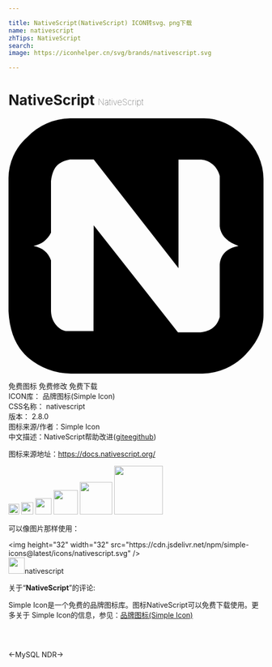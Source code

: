 ```yaml
---

title: NativeScript(NativeScript) ICON转svg、png下载
name: nativescript
zhTips: NativeScript
search: 
image: https://iconhelper.cn/svg/brands/nativescript.svg

---
```


# NativeScript  <small style="font-size: 60%;font-weight: 100">NativeScript</small>

<div id="svg" class="svg-wrap">
<svg role="img" viewBox="0 0 24 24" xmlns="http://www.w3.org/2000/svg"><title>NativeScript icon</title><path d="M1.77 1.76A5.68 5.68 0 0 1 5.8 0h12.6c1.37 0 2.65.6 3.83 1.76A5.43 5.43 0 0 1 24 5.7v12.77c0 1.34-.56 2.58-1.68 3.73A5.77 5.77 0 0 1 18.25 24H5.87a6.3 6.3 0 0 1-4.1-1.57C.69 21.45.1 20.03 0 18.13V5.73a5.21 5.21 0 0 1 1.77-3.97zm6.25 8.3l7.93 10.06h2.12c.49-.06.88-.2 1.17-.43.3-.23.5-.56.64-1v-4.94c.08-.95.67-1.54 1.77-1.75-1.1-.4-1.69-1.02-1.77-1.86V5.42c-.12-.44-.33-.8-.64-1.07a1.83 1.83 0 0 0-1.09-.47H16v10.2L8.02 3.87H5.79c-.56.1-.97.3-1.25.6S4.08 5.25 4 5.9v4.85c-.35.69-.9 1.1-1.65 1.25.85.16 1.4.61 1.65 1.36v4.77c.02.55.2 1 .54 1.37.33.36.7.53 1.1.5H8l.02-9.94z"/></svg>
</div>
<detail full-name='nativescript'></detail>

<div class="detail-page">
<p>
<span><span class="badge-success badge">免费图标</span> <span class="badge-success badge">免费修改</span>  <span class="badge-success badge">免费下载</span> </span>
<br/>
<span>
ICON库：
<span class="badge-secondary badge">品牌图标(Simple Icon)</span> 
</span>
<br/>
<span>
CSS名称：
<span class="badge-secondary badge">nativescript</span> 
</span>

<br/>
<span>
版本：
<span class="badge-secondary badge">2.8.0</span> 
</span>
<br/>
<span>图标来源/作者：<span class="badge-light badge">Simple Icon</span></span> 
<br/>
<span class="zh-detail">中文描述：<span class="badge-primary badge">NativeScript</span><span class="help-link"><span>帮助改进</span>(<a href="https://gitee.com/liuwave/icon-helper/edit/master/json/brands/nativescript.json" target="_blank" rel="noopener noreferrer">gitee</a><a href="https://github.com/liuwave/icon-helper/edit/master/json/brands/nativescript.json" target="_blank" rel="noopener noreferrer">github</a></span>)</span><br/>
</p>
</div><div class="description description alert alert-light"><p>图标来源地址：<a href="https://docs.nativescript.org/" target="_blank" rel="noopener noreferrer">https://docs.nativescript.org/</a></p></div>
<div class="alert alert-dark">
<img height="21" width="21" src="https://cdn.jsdelivr.net/npm/simple-icons@latest/icons/nativescript.svg" />
<img height="24" width="24" src="https://cdn.jsdelivr.net/npm/simple-icons@latest/icons/nativescript.svg" />
<img height="32" width="32" src="https://cdn.jsdelivr.net/npm/simple-icons@latest/icons/nativescript.svg" />
<img height="48" width="48" src="https://cdn.jsdelivr.net/npm/simple-icons@latest/icons/nativescript.svg" />
<img height="64" width="64" src="https://cdn.jsdelivr.net/npm/simple-icons@latest/icons/nativescript.svg" />
<img height="96" width="96" src="https://cdn.jsdelivr.net/npm/simple-icons@latest/icons/nativescript.svg" />

</div>
<div>
  <p>可以像图片那样使用：    
  </p>
  <div class="alert alert-primary" style="font-size: 14px">
    &lt;img height="32" width="32" src="https://cdn.jsdelivr.net/npm/simple-icons@latest/icons/nativescript.svg" /&gt;
    <copy-btn content='<img height="32" width="32" src="https://cdn.jsdelivr.net/npm/simple-icons@latest/icons/nativescript.svg" />'></copy-btn>
  </div>
  <div class="alert alert-secondary">
    <img height="32" width="32" src="https://cdn.jsdelivr.net/npm/simple-icons@latest/icons/nativescript.svg" />nativescript
    <copy-btn content="nativescript" btn-title="复制图标名称"></copy-btn>
  </div>
</div>
<div class="icon-detail__container">
<p>关于“<b>NativeScript</b>”的评论:</p>
</div>
<Vssue title="关于“NativeScript”的评论" />
<div><p>Simple Icon是一个免费的品牌图标库。图标NativeScript可以免费下载使用。更多关于  Simple Icon的信息，参见：<a target="_blank" href="https://iconhelper.cn/brands.html">品牌图标(Simple Icon)</a>
</p></div>


<div style="padding:2rem 0 " class="page-nav"><p class="inner"><span class="prev">←<router-link to="/icon/mysql.html">MySQL</router-link></span> <span class="next"><router-link to="/icon/ndr.html">NDR</router-link>→</span></p></div>
